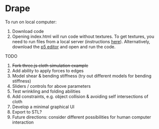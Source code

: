 # Drape

To run on local computer:
1. Download code
2. Opening index.html will run code without textures. To get textures, you need to run files from a local server (instructions [here](https://help.github.com/articles/adding-an-existing-project-to-github-using-the-command-line/)). Alternatively, download the [p5 editor](http://p5js.org/download/) and open and run the code.

TODO
1. ~~Fork three.js cloth simulation example~~
2. Add ability to apply forces to edges
3. Model shear & bending stiffness (try out different models for bending stiffness)
4. Sliders / controls for above parameters
5. Test wrinkling and folding abilities
6. Add constraints, e.g. object collision & avoiding self intersections of cloth
7. Develop a minimal graphical UI
8. Export to STL?
9. Future directions: consider different possibilities for human computer interaction
